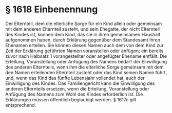 # § 1618 Einbenennung
Der Elternteil, dem die elterliche Sorge für ein Kind allein oder gemeinsam mit dem anderen Elternteil zusteht, und sein Ehegatte, der nicht Elternteil des Kindes ist, können dem Kind, das sie in ihren gemeinsamen Haushalt aufgenommen haben, durch Erklärung gegenüber dem Standesamt ihren Ehenamen erteilen. Sie können diesen Namen auch dem von dem Kind zur Zeit der Erklärung geführten Namen voranstellen oder anfügen; ein bereits zuvor nach Halbsatz 1 vorangestellter oder angefügter Ehename entfällt. Die Erteilung, Voranstellung oder Anfügung des Namens bedarf der Einwilligung des anderen Elternteils, wenn ihm die elterliche Sorge gemeinsam mit dem den Namen erteilenden Elternteil zusteht oder das Kind seinen Namen führt, und, wenn das Kind das fünfte Lebensjahr vollendet hat, auch der Einwilligung des Kindes. Das Familiengericht kann die Einwilligung des anderen Elternteils ersetzen, wenn die Erteilung, Voranstellung oder Anfügung des Namens zum Wohl des Kindes erforderlich ist. Die Erklärungen müssen öffentlich beglaubigt werden. § 1617c gilt entsprechend.